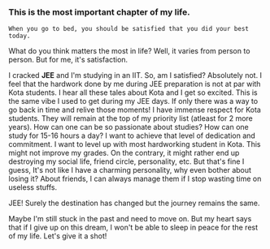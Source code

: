 ### This is the most important chapter of my life.

    When you go to bed, you should be satisfied that you did your best today.

What do you think matters the most in life? Well, it varies from person to person. But for me, it's satisfaction.   

I cracked **JEE** and I'm studying in an IIT. So, am I satisfied? Absolutely not. I feel that the hardwork done by me during JEE preparation is not at par with Kota students. I hear all these tales about Kota and I get so excited. This is the same vibe I used to get during my JEE days. If only there was a way to go back in time and relive those moments! I have immense respect for Kota students. They will remain at the top of my priority list (atleast for 2 more years). How can one can be so passionate about studies? How can one study for 15-16 hours a day? I want to achieve that level of dedication and commitment. I want to level up with most hardworking student in Kota. This might not improve my grades. On the contrary, it might rather end up destroying my social life, friend circle, personality, etc. But that's fine I guess, It's not like I have a charming personality, why even bother about losing it? About friends, I can always manage them if I stop wasting time on useless stuffs. 

   JEE! Surely the destination has changed but the journey remains the same.
   
   
Maybe I'm still stuck in the past and need to move on. But my heart says that if I give up on this dream, I won't be able to sleep in peace for the rest of my life. Let's give it a shot!


 
